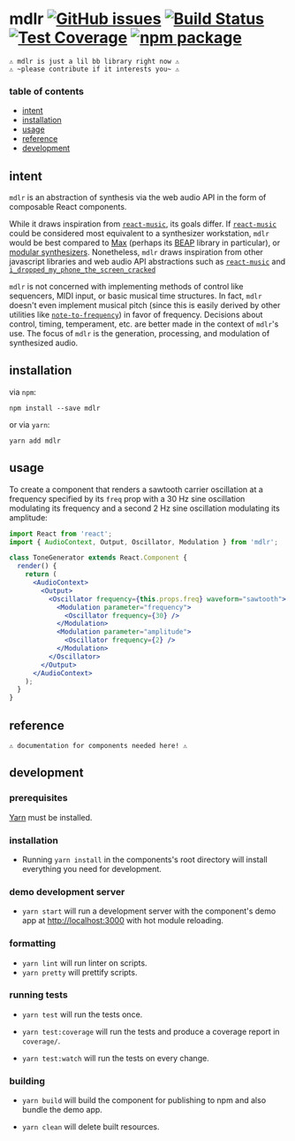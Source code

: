# mdlr [![GitHub issues][issues-badge]][issues] [![Build Status][build-badge]][build] [![Test Coverage][coverage-badge]][coverage] [![npm package][npm-badge]][npm]

```
⚠️ mdlr is just a lil bb library right now ⚠️
⚠️ ~please contribute if it interests you~ ⚠️
```

### table of contents

- [intent](#intent)
- [installation](#installation)
- [usage](#usage)
- [reference](#reference)
- [development](#development)

## intent

`mdlr` is an abstraction of synthesis via the web audio API in the form of composable React components.

While it draws inspiration from [`react-music`](https://github.com/formidablelabs/react-music), its goals differ. If [`react-music`](https://github.com/formidablelabs/react-music) could be considered most equivalent to a synthesizer workstation, `mdlr` would be best compared to [Max](https://cycling74.com/products/max/) (perhaps its [BEAP](https://cycling74.com/2013/06/19/beap-analog-model-curriculum-outline/) library in particular), or [modular synthesizers](https://en.wikipedia.org/wiki/Modular_synthesizer). Nonetheless, `mdlr` draws inspiration from other javascript libraries and web audio API abstractions such as [`react-music`](https://github.com/formidablelabs/react-music) and [`i_dropped_my_phone_the_screen_cracked`](https://github.com/billorcutt/i_dropped_my_phone_the_screen_cracked)

`mdlr` is not concerned with implementing methods of control like sequencers, MIDI input, or basic musical time structures. In fact, `mdlr` doesn't even implement musical pitch (since this is easily derived by other utilities like [`note-to-frequency`](https://www.npmjs.com/package/note-to-frequency)) in favor of frequency. Decisions about control, timing, temperament, etc. are better made in the context of `mdlr`'s use. The focus of `mdlr` is the generation, processing, and modulation of synthesized audio.

## installation

via `npm`:
```
npm install --save mdlr
```

or via `yarn`:

```
yarn add mdlr
```

## usage

To create a component that renders a sawtooth carrier oscillation at a frequency specified by its `freq` prop with a 30 Hz sine oscillation modulating its frequency and a second 2 Hz sine oscillation modulating its amplitude:
```jsx
import React from 'react';
import { AudioContext, Output, Oscillator, Modulation } from 'mdlr';

class ToneGenerator extends React.Component {
  render() {
    return (
      <AudioContext>
        <Output>
          <Oscillator frequency={this.props.freq} waveform="sawtooth">
            <Modulation parameter="frequency">
              <Oscillator frequency={30} />
            </Modulation>
            <Modulation parameter="amplitude">
              <Oscillator frequency={2} />
            </Modulation>
          </Oscillator>
        </Output>
      </AudioContext>
    );
  }
}
```

## reference

```
⚠️ documentation for components needed here! ⚠️
```

## development

### prerequisites

[Yarn](https://yarnpkg.com) must be installed.

### installation

- Running `yarn install` in the components's root directory will install everything you need for development.

### demo development server

- `yarn start` will run a development server with the component's demo app at [http://localhost:3000](http://localhost:3000) with hot module reloading.

### formatting

- `yarn lint` will run linter on scripts.
- `yarn pretty` will prettify scripts.

### running tests

- `yarn test` will run the tests once.

- `yarn test:coverage` will run the tests and produce a coverage report in `coverage/`.

- `yarn test:watch` will run the tests on every change.

### building

- `yarn build` will build the component for publishing to npm and also bundle the demo app.

- `yarn clean` will delete built resources.

[build-badge]: https://img.shields.io/circleci/project/github/kedromelon/mdlr/master.svg?style=flat
[build]: https://circleci.com/gh/kedromelon/mdlr

[coverage-badge]: https://img.shields.io/codecov/c/github/kedromelon/mdlr.svg?style=flat
[coverage]: https://codecov.io/gh/kedromelon/mdlr

[npm-badge]: https://img.shields.io/npm/v/mdlr.svg?style=flat
[npm]: https://www.npmjs.org/package/mdlr

[issues-badge]: https://img.shields.io/github/issues/kedromelon/mdlr.svg?style=flat
[issues]: https://github.com/kedromelon/mdlr/issues
